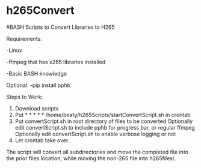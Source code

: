 # h265Convert
#BASH Scripts to Convert Libraries to H265

Requirements:<p>
  -Linux<p>
  -ffmpeg that has x265 libraries installed<p>
  -Basic BASH knowledge<p>
  
 Optional:
  -pip install pphb
 
 
 Steps to Work:
  1.  Download scripts
  2.  Put * * * * * /home/beaty/h265Scripts/startConvertScript.sh in crontab
  3.  Put convertScript.sh in root directory of files to be converted
  Optionally edit convertScript.sh to include pphb for progress bar, or regular ffmpeg
  Optionally edit convertScript.sh to enable verbose logging or not
  4.  Let crontab take over.
  
 The script will convert all subdirectories and move the completed file into the prior files location, while moving the non-265 file into h265files/.
